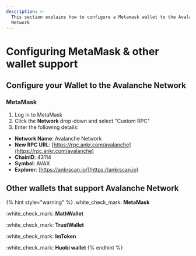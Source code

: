 ```yaml
---
description: >-
  This section explains how to configure a Metamask wallet to the Avalanche
  Network
---
```


# Configuring MetaMask & other wallet support

## Configure your Wallet to the Avalanche Network

### MetaMask

1. Log in to MetaMask&#x20;
2. Click the **Network** drop-down and select "Custom RPC"
3. Enter the following details:

* **Network Name**: Avalanche Network
* **New RPC URL**: [https://rpc.ankr.com/avalanche](https://rpc.ankr.com/avalanche)
* **ChainID**: 43114
* **Symbol**: AVAX
* **Explorer**: [https://ankrscan.io/](https://ankrscan.io)

## Other wallets that support Avalanche Network

{% hint style="warning" %}
:white\_check\_mark: **MetaMask**

:white\_check\_mark: **MathWallet**

:white\_check\_mark: **TrustWallet**

:white\_check\_mark: **ImToken**

:white\_check\_mark: **Huobi wallet**
{% endhint %}
